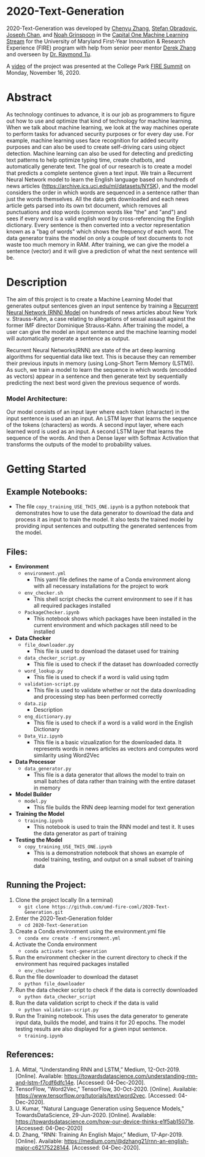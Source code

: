 # 2020-Text-Generation
2020-Text-Generation was developed by [Chenyu Zhang](czhang21@terpmail.umd.edu), [Stefan Obradovic](sobrad@umd.edu), [Joseph Chan](jchan123@terpmail.umd.edu), and [Noah Grinspoon](ngrinspoon@gmail.com) in the [Capital One Machine Learning Stream](https://www.fire.umd.edu/coml) for the University of Maryland First-Year Innovation & Research Experience (FIRE) program with help from senior peer mentor [Derek Zhang](dzhang21@terpmail.umd.edu) and overseen by [Dr. Raymond Tu](https://huahongtu.me/).

A [video](https://www.youtube.com/watch?v=-vTMY6ZG2iI) of the project was presented at the College Park [FIRE Summit](https://www.fire.umd.edu/summit) on Monday, November 16, 2020.

# Abstract
As technology continues to advance, it is our job as programmers to figure out how to use and optimize that kind of technology for machine learning. When we talk about machine learning, we look at the way machines operate to perform tasks for advanced security purposes or for every day use. For example, machine learning uses face recognition for added security purposes and can also be used to create self-driving cars using object detection. Machine learning can also be used for detecting and predicting text patterns to help optimize typing time, create chatbots, and automatically generate text. The goal of our research is to create a model that predicts a complete sentence given a text input. We train a Recurrent Neural Network model to learn the English language based on hundreds of news articles (https://archive.ics.uci.edu/ml/datasets/NYSK), and the model considers the order in which words are sequenced in a sentence rather than just the words themselves. All the data gets downloaded and each news article gets parsed into its own txt document, which removes all punctuations and stop words (common words like "the" and "and") and sees if every word is a valid english word by cross-referencing the English dictionary. Every sentence is then converted into a vector representation known as a "bag of words" which shows the frequency of each word. The data generator trains the model on only a couple of text documents to not waste too much memory in RAM. After training, we can give the model a sentence (vector) and it will give a prediction of what the next sentence will be.

# Description
The aim of this project is to create a Machine Learning Model that generates output sentences given an input sentence by training a [Recurrent Neural Network (RNN) Model](https://en.wikipedia.org/wiki/Recurrent_neural_network) on hundreds of news articles about New York v. Strauss-Kahn, a case relating to allegations of sexual assault against the former IMF director Dominique Strauss-Kahn. After training the model, a user can give the model an input sentence and the machine learning model will automatically generate a sentence as output.

Recurrent Neural Networks(RNN) are state of the art deep learning algorithms for sequential data like text. This is because they can remember their previous inputs in memory (using Long-Short Term Memory (LSTM)). As such, we train a model to learn the sequence in which words (encodded as vectors) appear in a sentence and then generate text by sequentially predicting the next best word given the previous sequence of words.

### Model Architecture:
Our model consists of an input layer where each token (character) in the input sentence is used an an input. An LSTM layer that learns the sequence of the tokens (characters) as words. A second input layer, where each learned word is used as an input. A second LSTM layer that learns the sequence of the words. And then a Dense layer with Softmax Activation that transforms the outputs of the model to probability values. 
 

# Getting Started
## Example Notebooks:
* The file `copy_training_USE_THIS_ONE.ipynb` is a python notebook that demonstrates how to use the data generator to download the data and process it as input to train the model. It also tests the trained model by providing input sentences and outputting the generated sentences from the model.

## Files:
* **Environment**
   * `environment.yml`
     * This yaml file defines the name of a Conda environment along with all necessary installations for the project to work
   * `env_checker.sh`
     * This shell script checks the current environment to see if it has all required packages installed
   * `PackageChecker.ipynb`
     * This notebook shows which packages have been installed in the current environment and which packages still need to be installed
* **Data Checker**
   * `file_downloader.py`
     * This file is used to download the dataset used for training
   * `data_checker_script.py`
     * This file is used to check if the dataset has downloaded correctly
   * `word_lookup.py`
     * This file is used to check if a word is valid using tqdm
   * `validation-script.py`
     * This file is used to validate whether or not the data downloading and processing step has been performed correctly
   * `data.zip`
     * Description
   * `eng_dictionary.py`
     * This file is used to check if a word is a valid word in the English Dictionary
   * `Data_Viz.ipynb`
     * This file is a basic vizualization for the downloaded data. It represents words in news articles as vectors and computes word similarity using Word2Vec
* **Data Processor**
   * `data_generator.py`
     * This file is a data generator that allows the model to train on small batches of data rather than training with the entire dataset in memory
* **Model Builder**
   * `model.py`
     * This file builds the RNN deep learning model for text generation
* **Training the Model**
   * `training.ipynb`
     * This notebook is used to train the RNN model and test it. It uses the data generator as part of training
* **Testing the Model**
   * `copy_training_USE_THIS_ONE.ipynb`
     * This is a demonstration notebook that shows an example of model training, testing, and output on a small subset of training data

## Running the Project:
1. Clone the project locally (In a terminal)
   * `git clone https://github.com/umd-fire-coml/2020-Text-Generation.git`
2. Enter the 2020-Text-Generation folder
   * `cd 2020-Text-Generation`
3. Create a Conda environment using the environment.yml file
   * `conda env create -f environment.yml`
4. Activate the Conda environment
   * `conda activate text-generation`
5. Run the environment checker in the current directory to check if the environment has required packages installed
   * `env_checker`
6. Run the file downloader to download the dataset
   * `python file_downloader`
7. Run the data checker script to check if the data is correctly downloaded
   * `python data_checker_script`
8. Run the data validation script to check if the data is valid
   * `python validation-script.py`
9. Run the Training notebook. This uses the data generator to generate input data, builds the model, and trains it for 20 epochs. The model testing results are also displayed for a given input sentence.
   * `training.ipynb`

## References:
1. A. Mittal, “Understanding RNN and LSTM,” Medium, 12-Oct-2019. [Online]. Available: https://towardsdatascience.com/understanding-rnn-and-lstm-f7cdf6dfc14e. [Accessed: 04-Dec-2020]. 
2. TensorFlow, "Word2Vec," TensorFlow, 30-Oct-2020. [Online]. Available: https://www.tensorflow.org/tutorials/text/word2vec. [Accessed: 04-Dec-2020].
3. U. Kumar, "Natural Language Generation using Sequence Models," TowardsDataScience, 29-Jun-2020. [Online]. Available: https://towardsdatascience.com/how-our-device-thinks-e1f5ab15071e. [Accessed: 04-Dec-2020]
4. D. Zhang, "RNN: Training An English Major," Medium, 17-Apr-2019. [Online]. Available: https://medium.com/@dzhang21/rnn-an-english-major-c62175228144. [Accessed: 04-Dec-2020].
